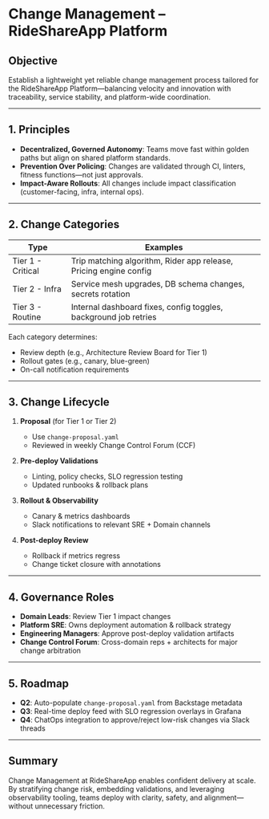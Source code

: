 # Change Management – RideShareApp Platform

## Objective
Establish a lightweight yet reliable change management process tailored for the RideShareApp Platform—balancing velocity and innovation with traceability, service stability, and platform-wide coordination.

---

## 1. Principles
- **Decentralized, Governed Autonomy**: Teams move fast within golden paths but align on shared platform standards.
- **Prevention Over Policing**: Changes are validated through CI, linters, fitness functions—not just approvals.
- **Impact-Aware Rollouts**: All changes include impact classification (customer-facing, infra, internal ops).

---

## 2. Change Categories
| Type               | Examples                                                                 |
|--------------------|--------------------------------------------------------------------------|
| Tier 1 - Critical  | Trip matching algorithm, Rider app release, Pricing engine config       |
| Tier 2 - Infra     | Service mesh upgrades, DB schema changes, secrets rotation              |
| Tier 3 - Routine   | Internal dashboard fixes, config toggles, background job retries        |

Each category determines:
- Review depth (e.g., Architecture Review Board for Tier 1)
- Rollout gates (e.g., canary, blue-green)
- On-call notification requirements

---

## 3. Change Lifecycle
1. **Proposal** (for Tier 1 or Tier 2)
   - Use `change-proposal.yaml`
   - Reviewed in weekly Change Control Forum (CCF)

2. **Pre-deploy Validations**
   - Linting, policy checks, SLO regression testing
   - Updated runbooks & rollback plans

3. **Rollout & Observability**
   - Canary & metrics dashboards
   - Slack notifications to relevant SRE + Domain channels

4. **Post-deploy Review**
   - Rollback if metrics regress
   - Change ticket closure with annotations

---

## 4. Governance Roles
- **Domain Leads**: Review Tier 1 impact changes
- **Platform SRE**: Owns deployment automation & rollback strategy
- **Engineering Managers**: Approve post-deploy validation artifacts
- **Change Control Forum**: Cross-domain reps + architects for major change arbitration

---

## 5. Roadmap
- **Q2**: Auto-populate `change-proposal.yaml` from Backstage metadata
- **Q3**: Real-time deploy feed with SLO regression overlays in Grafana
- **Q4**: ChatOps integration to approve/reject low-risk changes via Slack threads

---

## Summary
Change Management at RideShareApp enables confident delivery at scale. By stratifying change risk, embedding validations, and leveraging observability tooling, teams deploy with clarity, safety, and alignment—without unnecessary friction.
